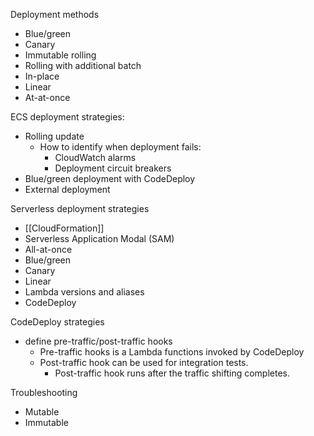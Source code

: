
Deployment methods
- Blue/green
- Canary
- Immutable rolling
- Rolling with additional batch
- In-place
- Linear
- At-at-once

ECS deployment strategies:
- Rolling update
	- How to identify when deployment fails:
		- CloudWatch alarms
		- Deployment circuit breakers
- Blue/green deployment with CodeDeploy
- External deployment

Serverless deployment strategies
- [[CloudFormation]]
- Serverless Application Modal (SAM)
- All-at-once
- Blue/green
- Canary
- Linear
- Lambda versions and aliases
- CodeDeploy

CodeDeploy strategies
- define pre-traffic/post-traffic hooks
	- Pre-traffic hooks is a Lambda functions invoked by CodeDeploy
	- Post-traffic hook can be used for integration tests.
		- Post-traffic hook runs after the traffic shifting completes.

Troubleshooting
- Mutable
- Immutable